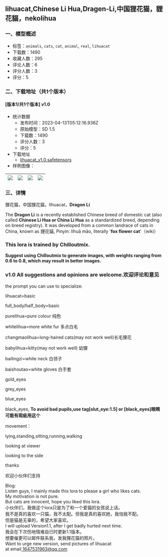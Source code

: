 ## lihuacat,Chinese Li Hua,Dragen-Li,中国狸花猫，貍花貓，nekolihua
### 一、模型概述

- 标签：`animals`, `cats`, `cat`, `animal`, `real`, `lihuacat`
- 下载数：1490
- 收藏人数：295
- 评论人数：6
- 评分人数：3
- 评分：5

### 二、下载地址（共1个版本）

#### [版本1/共1个版本] v1.0

- 统计数据
  - 发布时间：2023-04-13T05:12:16.936Z
  - 原始模型：SD 1.5
  - 下载数：1490
  - 评分人数：3
  - 评分：5
- 下载地址
  - [lihuacat_v1.0.safetensors](https://civitai.com/api/download/models/44318)
- 样例图像：

| <img src="https://image.civitai.com/xG1nkqKTMzGDvpLrqFT7WA/32311ce5-8fd4-492b-e549-5eda7a979500/width=450/483388.jpeg" /> | <img src="https://image.civitai.com/xG1nkqKTMzGDvpLrqFT7WA/a4fe5a67-9c63-4098-257a-ed5ad6e13800/width=450/483352.jpeg" /> | <img src="https://image.civitai.com/xG1nkqKTMzGDvpLrqFT7WA/03a8feb7-9f5d-49e7-0b66-df49f11c0100/width=450/483391.jpeg" /> | <img src="https://image.civitai.com/xG1nkqKTMzGDvpLrqFT7WA/9e875995-61c0-4c49-8c04-af590408b000/width=450/483380.jpeg" /> |
| ---- | ---- | ---- | ---- |


### 三、详情
<p>狸花猫，中国狸花猫，lihuacat，<strong>Dragon Li</strong></p><p>The <strong>Dragon Li</strong> is a recently established Chinese breed of domestic cat (also called <strong>Chinese Li Hua or China Li Hua</strong> as a standardized breed, depending on breed registry). It was developed from a common landrace of cats in China, known as 貍花貓, Pinyin: líhuā māo, literally '<strong>fox flower cat</strong>'（wiki）</p><h3>This lora is trained by <strong>Chilloutmix.</strong></h3><p><strong>Suggest using Chilloutmix to generate images, with weights ranging from 0.6 to 0.8, which may result in better images.</strong></p><h3>v1.0 All suggestions and opinions are welcome.欢迎评论和意见</h3><p>the prompt you can use to specialize:</p><p>lihuacat=basic</p><p>full_body/half_body=basic</p><p>purelihua=pure colour 纯色</p><p>whitelihua=more white fur 多点白毛</p><p>changmaolihua=long-haired cats(may not work well)长毛狸花</p><p>babylihua=kitty(may not work well) 幼狸</p><p>bailingzi=white neck 白领子</p><p>baishoutao=white gloves 白手套</p><p>gold_eyes</p><p>grey_eyes</p><p>blue_eyes</p><p>black_eyes, <strong>To avoid bad pupils,use tag[slut_eye:1.5] or [black_eyes]眼睛可能有瑕疵用这个</strong></p><p>movement：</p><p>lying,standing,sitting,running,walking</p><p>looking at viewer</p><p>looking to the side</p><p></p><p>thanks</p><p>欢迎小伙伴们支持</p><p></p><p>Blog:<br />Listen guys, I mainly made this lora to please a girl who likes cats.<br />My motivation is not pure.<br />But cats are innocent, hope you liked this lora.<br />小伙伴们，我做这个lora只是为了和一个爱猫的女孩说上话。<br />我不是真的喜欢一只猫，我不太配。但我是真的喜欢她，我怕我不配。<br />但是猫是无辜的，希望大家喜欢。<br />I will upload Version1.1, after I get badly hurted next time.<br />我会在下次伤地情难自已时更新1.1版本。<br />想要催更可以邮件联系我，发我狸花猫的照片。<br />Want to urge new version, send pictures of lihuacat<br />at email<a target="_blank" rel="ugc" href="1647531963@qq.com"> 1647531963@qq.com</a></p><p></p><p></p><p></p><p></p><p></p>
